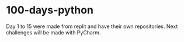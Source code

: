# 100-days-python
Day 1 to 15 were made from replit and have their own repositories. Next challenges will be made with PyCharm.
